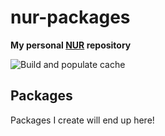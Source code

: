 # nur-packages

**My personal [NUR](https://github.com/nix-community/NUR) repository**

![Build and populate cache](https://github.com/BreakingTV/nur-packages/workflows/Build%20and%20populate%20cache/badge.svg)

## Packages
Packages I create will end up here!
